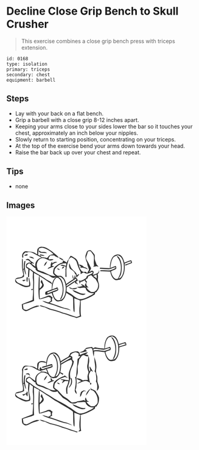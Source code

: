 # Decline Close Grip Bench to Skull Crusher
> This exercise combines a close grip bench press with triceps extension.

``` 
id: 0168 
type: isolation 
primary: triceps 
secondary: chest 
equipment: barbell 
``` 

## Steps

 - Lay with your back on a flat bench.
 - Grip a barbell with a close grip 8-12 inches apart.
 - Keeping your arms close to your sides lower the bar so it touches your chest, approximately an inch below your nipples.
 - Slowly return to starting position, concentrating on your triceps.
 - At the top of the exercise bend your arms down towards your head.
 - Raise the bar back up over your chest and repeat.

## Tips

 - none

## Images

<svg width="368" height="300" viewBox="0 0 276 225" xmlns="http://www.w3.org/2000/svg">
  <g fill="#FFF">
    <path d="M0 0h276v225H0V0m61.32 64.08c-.91 3.15-.36 6.51-.54 9.76-.5-.05-1.49-.14-1.98-.18-4.78-5.15-12.53-4.01-18.84-5.23-4.99-1.05-8.89 4.01-8.85 8.57.24 1.49-.57 4.12 1.65 4.22 1.49-1.7-.78-5.36 1.22-7.23 1.03-1.13 2.17-2.16 3.27-3.23 1.02.06 2.05.12 3.07.17 3.65-2.4 8.21-.88 11.79.86 5.64 3.08 11.31 6.13 17.1 8.91-4.17 1.54-8.28 3.94-10.49 7.95-1.96 2.89-1.76 6.51-1.86 9.85-2.54-1.8-4.96-3.75-7.44-5.63.56-.39 1.11-.76 1.67-1.14.85.35 2.54 1.04 3.38 1.38-1.12-3.06-4.65-3.71-6.74-5.88-1.77-1.42-3.05-4.08-5.69-3.69-1.66-.22-3.01.81-4.23 1.76 1.76.24 3.54.34 5.3.61 1.94 1.22 3.51 2.95 5.37 4.28-.5.35-1.01.69-1.52 1.03-1.84-1.93-3.99.35-5.85.92-3.17 1.27-2.7 5.32-2.4 8.06 1.42 1.23 3.1 2.1 4.7 3.08-.23 5.17-.89 10.32-.69 15.51.46.18 1.4.54 1.86.71.41-5.11.49-10.26 1.25-15.35 2.24 1.81 4.37 3.74 6.69 5.45-.16 4.75-1.03 9.56-.07 14.28 1.03 6.29.1 12.66.18 18.98.64 7.09-.87 14.13-.91 21.22-7.02 3.11-14.32 5.52-21.34 8.63.26 3.04.45 6.09.99 9.1 1.7 2.01 4.08 3.44 6.51 4.39 5.17-.4 9.24-4.02 14.01-5.66 4.46-1.9 9.38-2.46 13.73-4.67-1.9-.26-3.82-.53-5.75-.49-6.75 1.7-12.77 5.36-19.06 8.21-2.41 1-4.76-.76-7.01-1.44-.52-2.97-.9-5.96-1.24-8.94 7.16-2.96 15.04-3.88 22-7.35-.62-11.96-.27-23.95.13-35.92-.14-6.3-.58-12.61-.17-18.92 3.26 1.94 6.65 3.65 10.11 5.2-.46 2.25-.86 4.53-.87 6.85-.5 13.17-1.32 26.49.74 39.56 5.96-.28 11.49-2.51 17.13-4.21 1.98-.8 3.81.65 5.64 1.21.13 2.12.3 4.24.5 6.35-1.61 1.13-3.26 2.19-4.92 3.23-4.07-.95-7.9-3.07-12.15-3.08 9.27 5.63 20.29 6.8 30.16 11.03 8.58 3.49 17.87 4.49 26.5 7.78-4.99-4.75-12.28-4.38-18.32-6.84-7.92-2.96-16.02-5.39-23.93-8.37 1.74-.98 3.47-2 5.23-2.96-1.17-2.6-.52-5.22.74-7.62-1.59-1.09-3.15-2.21-4.59-3.49-1.76-.15-3.63-.62-5.25.36-5 2.25-10.14 4.18-15.46 5.52-.16-5.74-.64-11.55.01-17.27 3.27-2.63 8.23-5.27 7.94-10.12-2.04-3.04-2.26-6.83-4.29-9.82a147.8 147.8 0 0 0-1.97 4.47c1.14 1.68 2.41 3.31 3.19 5.2-.6 3.12-2.76 5.59-5.13 7.58-.34-8.15.7-16.33-.34-24.44 8.51 4.85 16.27 10.88 24.77 15.75-.36 3.52-.64 7.06-.53 10.61-3.81 1.64-7.73 3-11.68 4.26-1.6 1.84-1.68 4.79.08 6.57 3.95-.87 7.69-2.5 11.43-4.01 2.36 5.47 3.59 11.99 8.91 15.54 3.34 2.61 7.44.34 11.12.16 5.2-3.88 7.63-10.06 8.97-16.19 3.91 3.66 9.36 5.26 12.95 9.26 1.07 8.95.09 18.02 1.28 26.96.43.63 1.3 1.9 1.73 2.54.68-9.22-.37-18.48-.36-27.71 3.83 1.63 7.95 2.56 11.6 4.61-.85 9.86-2.49 19.82-.65 29.67-2.25.77-4.37 2.51-6.81 2.38-8.82-2.13-17-6.27-25.9-8.11-8.07-3.2-16.4-5.8-24.89-7.68-6.69-2.67-13.45-5.28-20.43-7.12-.12.36-.37 1.09-.49 1.45 3.19.95 6.34 2.13 9.65 2.55 3.39 1.75 6.84 3.42 10.43 4.7 8.15 1.87 16.27 4.04 23.99 7.29 4.03 1.21 8.24 1.91 12.05 3.76 5.09 2.43 10.96 2.67 15.93 5.37 2.96-1.24 6.1-1.96 9.11-3.06-2.24-10.29-.46-20.81-.95-31.23 9.94-2.57 19.57-6.63 28.04-12.47.17-1.22.34-2.43.53-3.64 1.28-.39 2.56-.77 3.85-1.14-.3-.08-.91-.25-1.22-.34 3.08-3.19 5.28-7.36 4.98-11.91.44-4.84-3.13-9.04-2.26-13.89.45-2.98.55-6.03-.68-8.86 2.9-1.56 3.4-4.58 3.14-7.61-.92 1.75-.74 4.42-2.82 5.32-3.06 1.69-6.28 3.23-9.75 3.88.58-2.29 3.18-5.77.46-7.58-2.58-2.24-5.26 1.33-7.62 2.3 1.58-2.45 2.74-5.13 3.92-7.79-2.43-4.8-4.67-9.7-7.49-14.29-1.13-2-2.8-3.99-2.47-6.45.39-2.74 1.74-5.23 2.42-7.9.62-1.67.59-3.93 2.4-4.85 1.81-.08 4.3-.71 5.29 1.33 1.44 2.24 3.21 4.25 4.61 6.5 2.38 6.5-.89 13.56 1.19 20.06-.61.81-1.23 1.61-1.79 2.46 2.33.29 4.63-.31 6.9-.81 1.11.43 2.23.84 3.36 1.24-.83-1.8-2.17-3.25-3.68-4.5-1.32-4.46-3.88-8.7-3.54-13.49-.13-2.36.49-5.11-1.18-7.09-2.04-2.59-4.16-5.16-6.55-7.44-3.1-.32-6.97.32-8.19 3.65-1.26 3.72-3.46 7.64-2.22 11.66.39 3.58 1.94 6.85 3.34 10.13-.32 4.72 3.04 8.54 3.48 13.15-1.47 2.54-2.99 5.04-4.49 7.55 3.88-.77 7.61-2.18 11-4.22.16.96.33 1.93.49 2.9-3.71 1.74-7.31 3.73-11.04 5.42-.89 1.73-1.06 4.17-3.03 5.07-4.32 2.24-8.75 6.31-13.92 3.81.7.95 1.41 1.89 2.13 2.84-.07.71-.2 2.13-.27 2.85 1.88.08 2.48-.9 1.79-2.93 3.23.22 5.99-1.47 8.57-3.19.74 1.73 1.89 3.21 3.28 4.47-1.06 1.7-2 3.47-2.89 5.26.55 1.16 1.09 2.33 1.63 3.5-2.87-1.98-5.25-5.96-9.29-4.58 1.21.93 2.46 1.82 3.73 2.69-3.57 1.18-7.22 2.1-11 2.11 4.59 4.54 11.09-.7 16.45 1.93 1.5 7.45 9.62 11.05 16.62 10.09-4.16 4.27-10.11 5.89-15.1 8.94-4.56 1.77-9.58 3.75-14.53 2.79-4.79-1.98-9.23-4.87-13.11-8.31-3.46-2.87-7.76-4.43-11.45-6.97.14-2.59.23-5.18.3-7.76 5.66-3.58 11.24-7.29 16.8-11.01-.11.62-.32 1.85-.43 2.46 2.46.45 4.47 1.91 6.48 3.29-1.53-1.94-3.11-3.82-4.63-5.75 1.23-.69 2.49-1.35 3.67-2.14-.52-2.53-1.57-5.03-4.15-6-.43-1.9-.89-3.79-1.4-5.66-.67 2.97-1.08 6.02-2.19 8.88-.83-2.85-1.54-5.75-2.25-8.63-1.12 2.95.04 5.87 1.28 8.57-4.85 2.87-9.43 6.17-14.03 9.42-1.18-6.23-3.98-12.72-9.83-15.85-2.37-.76-4.91.11-7.29-.45-1.13-.61-2.18-1.36-3.26-2.05-1.03-.96-2.14-1.85-3-2.97-.29-2.46.48-4.89.72-7.32 4.88-7.69 13.59-13.34 22.98-11.7-.26 1.49-.52 2.97-.76 4.46-3.46-.6-7.79-3.45-10.88-.78 3.36.97 6.82 1.58 10.25 2.24 0 1.8-.03 3.59-.04 5.39-.52.05-1.57.16-2.09.22l1.85.36c-.1 4.75 0 9.51-.17 14.26l1.99.48c.27-6-.84-12.03.25-17.98.52-5.61 2.68-10.78 4.09-16.17 1.62-1.61 2.85-4.27 5.26-4.63 4.87 1.72 9.62 5.44 10.87 10.67 1.83 5.94 3.89 11.87 6.96 17.31 1.16 1.51.33 3.45.41 5.16 1.54-1.08 3.04-2.24 4.74-3.07 2.79-.99 4.87 1.98 7.6 1.91.86-3.22-3.86-4.36-6.03-2.89-2.35-.81-4.8-1.84-5.85-4.29-4.42-5.92-3.54-14.04-7.92-19.97-1.68-2.71-4.89-3.68-7.3-5.56-1.39-1.16-3.06-1.85-4.77-2.35-2.43 2.6-3.22 6.18-5.42 8.94-1.02 1.4-1.79 2.97-2.56 4.52-2.06-2.02-4.71-3.18-7.29-4.38.17 1.92-.08 4.22-2.35 4.67-5.24 1.47-9.53 4.92-13.62 8.37-2.89 2.75-3.05 6.98-3.33 10.69-.58 3.27 2.72 4.89 4.7 6.79-9.09 1.28-16.47-4.77-24.36-8.09-3.68-.9-7.19-2.31-10.63-3.88-.72-3.3-2.31-6.48-2.11-9.92.56-6.58 5.91-14.37 13.3-12.98 4.79.32 8.34 4.21 13.08 4.68 2.5.03 4.8-1.07 7-2.12-3.01-1.45-6.29.17-9.45-.15l-.42-3.27c1.17-1.52 2.35-3.04 3.51-4.57 2.47-.04 4.93-.04 7.4.01 2.53 2.56 6.03 3.55 9.3 4.76-3.29-5.24-8.94-8.2-13.31-12.4-6.13-4.12-12.26-9.56-20.15-9.3-3.59-.57-6.76 1.71-8.72 4.5M34.75 76.04c2.24 1.42 4.79 1.1 7.11.03-.13-.58-.39-1.76-.51-2.35-2.16.89-4.39 1.57-6.6 2.32m173.69 5.42c-3.35 6.13-4.54 13.28-4.17 20.22-6.54-.08-13.06-.7-19.59-.92-.11.49-.33 1.47-.43 1.96 5.6.46 11.22.7 16.84.96 5.01.48 8.93-3.87 13.87-3.82l.54 1.29c-3.63 2.27-7.69 3.84-11.78 5.03-6.12-.08-12.24-1.07-18.38-.52l-.08 2.02c6.57-.45 13.1.63 19.67.67 1.02 6.12 3.33 12.69 8.85 16.15 3.32 1.75 6.99-.35 10.45-.45 8.74-7.9 9.99-20.52 8.8-31.57 3.93-1.53 7.69-3.66 11.88-4.41 1.22.15 1.28 2.68-.1 2.65-3.73 1.59-7.58 2.87-11.39 4.24.58.49 1.15.98 1.74 1.46 4.07-1.97 8.39-3.34 12.53-5.13-.24-1.85-.49-3.81-1.84-5.23-4.59.84-8.78 3.09-13.15 4.68-1.65-5.93-3.59-13.16-9.85-15.75-5.42-1.5-11.79 1.51-14.41 6.47M44.57 79.32c3.04 1.94 6.62 2.71 10 3.83-1.51-3.93-6.39-4.42-10-3.83m66 7.86c-.09-.42-.26-1.26-.34-1.68.66-.07 1.99-.23 2.65-.3-2.74-1.94-5.7-3.57-8.79-4.87 0 3.93 5.48 3.35 6.48 6.85m-79.71-4.23c-.12 3.73.02 7.46-.16 11.19-.37 6.77 1.39 13.4 2.69 19.99-.83 1.5-1.1 3.63-2.93 4.28-3.36 2.02-7.73.84-10.94 3.12-3.61 1.78-2.69 7.79.65 9.37 5.18 2.8 10.26 5.93 15.95 7.59 3.5.97 7.05-.18 10.39-1.18 1.86-5.73-1.23-11.32-1.56-17.02-.46.69-.91 1.39-1.35 2.09 1.35 4.24 1.41 8.68 1.23 13.08-6.8 2.99-13.2-1.91-19.43-4.08-3.63-1.29-6.37-4.12-7.43-7.85 5.59-1.54 11.68-1.75 16.67-5 .56-4.35-.68-8.65-.97-12.97.35-.86.75-1.7 1.2-2.52.46 4.25 1.65 8.41 3.84 12.11-.19-4.82-2.1-9.38-2.24-14.2-.6-4.52.5-8.98 1.05-13.44-.48 0-1.45-.01-1.93-.01-.82 4.67-1.91 9.4-1.06 14.16-.49.72-.99 1.43-1.49 2.14-1.78-6.78.35-13.86-1.18-20.59-.25-.07-.75-.19-1-.26M74.2 97.27c3.38-1.61 4.74-5.65 6.24-8.83-3.63 1.54-5.42 5.19-6.24 8.83m16.39-4.94c-.11-.81-.32-2.43-.42-3.23-2.36 1.62-2.46 4.7-3.13 7.21.19.23.59.7.78.94-.9 2.65-5.84 2.35-6.15 5.87 4.22-1.82 8.42-3.64 12.8-5.06-1.53-.51-3.09-.92-4.63-1.37 1.44-4.45 6.56-5.64 10.56-6.78-3.39-1.6-7.41-.33-9.81 2.42m33.23-.38c-.1 4.02-.89 9.54 3.27 11.91 3.73 2.3 7.85 5.1 8.49 9.83.49.12 1.47.37 1.95.49-.14 2.1-.17 4.26 1.05 6.07 1.07-2.12 2.75-3.78 4.61-5.22.05-.49.16-1.48.22-1.97-1.36.77-2.7 1.58-4.02 2.42-1.74-6.81-9.19-9.59-12.27-15.55-1.12-2.66-1.94-5.44-3.3-7.98m18.87 2.09c1.05 1.99 2.72 3.49 4.57 4.71-.79.81-1.58 1.63-2.36 2.45 5.48-1.91 10.71.86 15.7 2.8-1.53-3.01-4.74-3.99-7.8-4.64-2.01-3.62-6.49-4.3-10.11-5.32m-32.96 8.93c1.21-1.31 4.32-1.8 4.11-3.84-2.54-1.88-4.14 1.71-4.11 3.84m-9.23-1.2c-.15 3.02 2.83 2.91 4.97 3.22-.93-2.02-3.08-2.54-4.97-3.22m-60.67 18.07c.37 3.01-1.2 6.96 1.53 9.19.42-3.09.48-6.22.79-9.32-.77.04-1.54.08-2.32.13m-8.73 5.58c.98.72 1.95 1.44 2.93 2.16 1.46-1.02 2.9-2.07 4.31-3.16-2.45-.03-4.88.32-7.24 1m91.91 13.91c1.77 1.4 3.56 3.08 5.93 3.3 3.81.68 8.73 1.06 11.06-2.75-3.57.59-7.12 1.33-10.72 1.67-1.79-1.49-3.95-2.24-6.27-2.22m-73.82 4.47c0 1.76 2.74 1 2.85-.36.04-1.82-2.74-.98-2.85.36m81.04.76c3.32 4.7 9.22 6.02 14.2 8.22 3.72 1.55 8.81 2.62 11.78-.92-3.56-.03-7.24.22-10.61-1.15-5.17-1.93-9.9-5.01-15.37-6.15z"/>
    <path d="M64.14 63.27c2.7-1.69 6-2.47 9.08-1.39 7.39 2.31 14.21 6.53 19.6 12.09-3.33.98-7.49 1.1-9.71 4.15-1.01 1.18-1.96 2.4-2.9 3.62-3.4-1.17-6.98-1.49-10.56-1.44-.96-1.36-1.95-2.7-2.95-4.02 2.92.63 5.89 1.3 8.91.97-2.96-1.42-6.13-2.34-9.36-2.91.15.76.44 2.28.59 3.04-1.48-.76-2.97-1.5-4.47-2.23 1.02-3.91.41-8.06 1.77-11.88m.03 3.86c-1.07 1.56.95 2.82 1.98 3.75 4.5 1.2 9.29.41 13.87 1.28-2.84-3.58-7.51-1.93-11.42-2.67-1.71-.31-2.68-2.29-4.43-2.36zM210.74 80.82c1.98-2.92 5.79-3.15 8.69-4.71 7.38 1.6 10.5 9.22 11.66 15.9 1.05 7.1.9 14.57-1.63 21.36-1.51 3.71-3.78 7.79-8.13 8.54.34-.58 1.01-1.75 1.35-2.34 3.56-3.88 4.1-9.51 4.64-14.53.58-8.51-.36-17.65-5.46-24.77-.98-1.55-2.75-2.19-4.37-2.82 1.59 3.57 4.73 6.22 5.95 9.99 4.03 10.98 2.98 23.81-3.07 33.86-1.19 2.22-4.4 1.67-6.27.69-4.85-3.04-6.57-8.86-7.99-14.05 3.01-1.89 6.45-2.85 9.6-4.44 1.76-1.81.79-4.25.03-6.27-3.61 1.13-7.13 2.54-10.63 3.97.78-6.98 1.21-14.56 5.63-20.38zM40.28 98.92c-.97-3.63 2.04-5.56 4.83-7.01 4.66 2.59 7.31 7.98 12.53 9.93-.02.54-.08 1.61-.1 2.15 2.53 4.13 7.5 4.94 11.58 6.78 4.97 1.69 9.88 3.55 14.9 5.03 3.14 2.54 6.46 5.55 10.87 4.73 1.31-1.03 2.65-2.03 4.05-2.95-4.28 4.09-7.91 9.07-8.58 15.14-1.79-5.42-8.27-6.44-12.44-9.52-8.82-6.42-18.84-10.96-27.5-17.59-3.14-2.58-6.65-4.64-10.14-6.69zM160.74 118.3c2.12-1 4.18-2.11 6.38-2.93 2.4 2.13 4.26 4.87 7.03 6.58.94.64 2.01 1.23 2.47 2.34 1.75 3.8 5.23 7.17 4.26 11.72.06 5.3-3.12 10.08-7.85 12.34-1.98.23-3.97.09-5.95.06-3.86-2.14-6.91-5.25-9.38-8.87 1.47.05 2.95.08 4.43.1-2.76-1.68-4.61-4.26-4.82-7.55.57-1.25 1.13-2.49 1.67-3.75-1.01-1.23-2.02-2.47-3.02-3.7 1.37-1.18 2.72-2.38 4.09-3.55.04.46.13 1.38.17 1.83.15-1.54.32-3.08.52-4.62zM171.43 116.84c2.11-.92 4.19-1.91 6.27-2.92.47 2.62.53 5.28.28 7.92-2.12-1.75-4.35-3.37-6.55-5zM102.21 118.94c4.17-1.98 8.3 2.05 10.65 5.17 4.45 7.71 4.98 17.2 3.47 25.82-1.06 5.83-3.61 12.46-9.81 14.44 6.1-8.02 6.89-18.74 5.6-28.39-1.13-6.54-3.22-14.17-9.91-17.04z"/>
    <path d="M98.45 120.56c3.82-1.13 7.18 3.02 8.89 6.05 5.15 10.82 5.13 24.48-.93 34.94.03.61.09 1.81.11 2.42-2.4.41-5.18 1.65-7.36-.11-4.75-3.24-6.74-9.2-7.67-14.63 3.57-1.16 7.51-2 10.49-4.37 1.12-3.13-1.62-5.47-3.73-7.26l1.68 2.04c-3.24 1.17-6.44 2.48-9.67 3.69 1.02-7.97 1.47-17.25 8.19-22.77zM122.82 131.77c4.84-3.23 9.57-6.61 14.48-9.73l.45 2.88c-6.64 3.93-13.04 8.26-19.49 12.5-.48-3.08 2.55-4.16 4.56-5.65z"/>
    <path d="M80.89 148.68c6.96-1.89 13.34-5.85 20.57-6.62-.8 1.25-1.87 2.31-3.33 2.72-5.68 2.12-11.43 4.1-16.89 6.79-.08-.73-.26-2.17-.35-2.89z"/>
  </g>
  <g fill="#333">
    <path d="M61.32 64.08c1.96-2.79 5.13-5.07 8.72-4.5 7.89-.26 14.02 5.18 20.15 9.3 4.37 4.2 10.02 7.16 13.31 12.4-3.27-1.21-6.77-2.2-9.3-4.76-2.47-.05-4.93-.05-7.4-.01-1.16 1.53-2.34 3.05-3.51 4.57l.42 3.27c3.16.32 6.44-1.3 9.45.15-2.2 1.05-4.5 2.15-7 2.12-4.74-.47-8.29-4.36-13.08-4.68-7.39-1.39-12.74 6.4-13.3 12.98-.2 3.44 1.39 6.62 2.11 9.92 3.44 1.57 6.95 2.98 10.63 3.88 7.89 3.32 15.27 9.37 24.36 8.09-1.98-1.9-5.28-3.52-4.7-6.79.28-3.71.44-7.94 3.33-10.69 4.09-3.45 8.38-6.9 13.62-8.37 2.27-.45 2.52-2.75 2.35-4.67 2.58 1.2 5.23 2.36 7.29 4.38.77-1.55 1.54-3.12 2.56-4.52 2.2-2.76 2.99-6.34 5.42-8.94 1.71.5 3.38 1.19 4.77 2.35 2.41 1.88 5.62 2.85 7.3 5.56 4.38 5.93 3.5 14.05 7.92 19.97 1.05 2.45 3.5 3.48 5.85 4.29 2.17-1.47 6.89-.33 6.03 2.89-2.73.07-4.81-2.9-7.6-1.91-1.7.83-3.2 1.99-4.74 3.07-.08-1.71.75-3.65-.41-5.16-3.07-5.44-5.13-11.37-6.96-17.31-1.25-5.23-6-8.95-10.87-10.67-2.41.36-3.64 3.02-5.26 4.63-1.41 5.39-3.57 10.56-4.09 16.17-1.09 5.95.02 11.98-.25 17.98l-1.99-.48c.17-4.75.07-9.51.17-14.26l-1.85-.36c.52-.06 1.57-.17 2.09-.22.01-1.8.04-3.59.04-5.39-3.43-.66-6.89-1.27-10.25-2.24 3.09-2.67 7.42.18 10.88.78.24-1.49.5-2.97.76-4.46-9.39-1.64-18.1 4.01-22.98 11.7-.24 2.43-1.01 4.86-.72 7.32.86 1.12 1.97 2.01 3 2.97 1.08.69 2.13 1.44 3.26 2.05 2.38.56 4.92-.31 7.29.45 5.85 3.13 8.65 9.62 9.83 15.85 4.6-3.25 9.18-6.55 14.03-9.42-1.24-2.7-2.4-5.62-1.28-8.57.71 2.88 1.42 5.78 2.25 8.63 1.11-2.86 1.52-5.91 2.19-8.88.51 1.87.97 3.76 1.4 5.66 2.58.97 3.63 3.47 4.15 6-1.18.79-2.44 1.45-3.67 2.14 1.52 1.93 3.1 3.81 4.63 5.75-2.01-1.38-4.02-2.84-6.48-3.29.11-.61.32-1.84.43-2.46-5.56 3.72-11.14 7.43-16.8 11.01-.07 2.58-.16 5.17-.3 7.76 3.69 2.54 7.99 4.1 11.45 6.97 3.88 3.44 8.32 6.33 13.11 8.31 4.95.96 9.97-1.02 14.53-2.79 4.99-3.05 10.94-4.67 15.1-8.94-7 .96-15.12-2.64-16.62-10.09-5.36-2.63-11.86 2.61-16.45-1.93 3.78-.01 7.43-.93 11-2.11a84.18 84.18 0 0 1-3.73-2.69c4.04-1.38 6.42 2.6 9.29 4.58-.54-1.17-1.08-2.34-1.63-3.5.89-1.79 1.83-3.56 2.89-5.26-1.39-1.26-2.54-2.74-3.28-4.47-2.58 1.72-5.34 3.41-8.57 3.19.69 2.03.09 3.01-1.79 2.93.07-.72.2-2.14.27-2.85-.72-.95-1.43-1.89-2.13-2.84 5.17 2.5 9.6-1.57 13.92-3.81 1.97-.9 2.14-3.34 3.03-5.07 3.73-1.69 7.33-3.68 11.04-5.42-.16-.97-.33-1.94-.49-2.9-3.39 2.04-7.12 3.45-11 4.22 1.5-2.51 3.02-5.01 4.49-7.55-.44-4.61-3.8-8.43-3.48-13.15-1.4-3.28-2.95-6.55-3.34-10.13-1.24-4.02.96-7.94 2.22-11.66 1.22-3.33 5.09-3.97 8.19-3.65 2.39 2.28 4.51 4.85 6.55 7.44 1.67 1.98 1.05 4.73 1.18 7.09-.34 4.79 2.22 9.03 3.54 13.49 1.51 1.25 2.85 2.7 3.68 4.5-1.13-.4-2.25-.81-3.36-1.24-2.27.5-4.57 1.1-6.9.81.56-.85 1.18-1.65 1.79-2.46-2.08-6.5 1.19-13.56-1.19-20.06-1.4-2.25-3.17-4.26-4.61-6.5-.99-2.04-3.48-1.41-5.29-1.33-1.81.92-1.78 3.18-2.4 4.85-.68 2.67-2.03 5.16-2.42 7.9-.33 2.46 1.34 4.45 2.47 6.45 2.82 4.59 5.06 9.49 7.49 14.29-1.18 2.66-2.34 5.34-3.92 7.79 2.36-.97 5.04-4.54 7.62-2.3 2.72 1.81.12 5.29-.46 7.58 3.47-.65 6.69-2.19 9.75-3.88 2.08-.9 1.9-3.57 2.82-5.32.26 3.03-.24 6.05-3.14 7.61 1.23 2.83 1.13 5.88.68 8.86-.87 4.85 2.7 9.05 2.26 13.89.3 4.55-1.9 8.72-4.98 11.91.31.09.92.26 1.22.34-1.29.37-2.57.75-3.85 1.14-.19 1.21-.36 2.42-.53 3.64-8.47 5.84-18.1 9.9-28.04 12.47.49 10.42-1.29 20.94.95 31.23-3.01 1.1-6.15 1.82-9.11 3.06-4.97-2.7-10.84-2.94-15.93-5.37-3.81-1.85-8.02-2.55-12.05-3.76-7.72-3.25-15.84-5.42-23.99-7.29-3.59-1.28-7.04-2.95-10.43-4.7-3.31-.42-6.46-1.6-9.65-2.55.12-.36.37-1.09.49-1.45 6.98 1.84 13.74 4.45 20.43 7.12 8.49 1.88 16.82 4.48 24.89 7.68 8.9 1.84 17.08 5.98 25.9 8.11 2.44.13 4.56-1.61 6.81-2.38-1.84-9.85-.2-19.81.65-29.67-3.65-2.05-7.77-2.98-11.6-4.61-.01 9.23 1.04 18.49.36 27.71-.43-.64-1.3-1.91-1.73-2.54-1.19-8.94-.21-18.01-1.28-26.96-3.59-4-9.04-5.6-12.95-9.26-1.34 6.13-3.77 12.31-8.97 16.19-3.68.18-7.78 2.45-11.12-.16-5.32-3.55-6.55-10.07-8.91-15.54-3.74 1.51-7.48 3.14-11.43 4.01-1.76-1.78-1.68-4.73-.08-6.57 3.95-1.26 7.87-2.62 11.68-4.26-.11-3.55.17-7.09.53-10.61-8.5-4.87-16.26-10.9-24.77-15.75 1.04 8.11 0 16.29.34 24.44 2.37-1.99 4.53-4.46 5.13-7.58-.78-1.89-2.05-3.52-3.19-5.2.63-1.5 1.29-2.99 1.97-4.47 2.03 2.99 2.25 6.78 4.29 9.82.29 4.85-4.67 7.49-7.94 10.12-.65 5.72-.17 11.53-.01 17.27 5.32-1.34 10.46-3.27 15.46-5.52 1.62-.98 3.49-.51 5.25-.36 1.44 1.28 3 2.4 4.59 3.49-1.26 2.4-1.91 5.02-.74 7.62-1.76.96-3.49 1.98-5.23 2.96 7.91 2.98 16.01 5.41 23.93 8.37 6.04 2.46 13.33 2.09 18.32 6.84-8.63-3.29-17.92-4.29-26.5-7.78-9.87-4.23-20.89-5.4-30.16-11.03 4.25.01 8.08 2.13 12.15 3.08 1.66-1.04 3.31-2.1 4.92-3.23-.2-2.11-.37-4.23-.5-6.35-1.83-.56-3.66-2.01-5.64-1.21-5.64 1.7-11.17 3.93-17.13 4.21-2.06-13.07-1.24-26.39-.74-39.56.01-2.32.41-4.6.87-6.85-3.46-1.55-6.85-3.26-10.11-5.2-.41 6.31.03 12.62.17 18.92-.4 11.97-.75 23.96-.13 35.92-6.96 3.47-14.84 4.39-22 7.35.34 2.98.72 5.97 1.24 8.94 2.25.68 4.6 2.44 7.01 1.44 6.29-2.85 12.31-6.51 19.06-8.21 1.93-.04 3.85.23 5.75.49-4.35 2.21-9.27 2.77-13.73 4.67-4.77 1.64-8.84 5.26-14.01 5.66-2.43-.95-4.81-2.38-6.51-4.39-.54-3.01-.73-6.06-.99-9.1 7.02-3.11 14.32-5.52 21.34-8.63.04-7.09 1.55-14.13.91-21.22-.08-6.32.85-12.69-.18-18.98-.96-4.72-.09-9.53.07-14.28-2.32-1.71-4.45-3.64-6.69-5.45-.76 5.09-.84 10.24-1.25 15.35-.46-.17-1.4-.53-1.86-.71-.2-5.19.46-10.34.69-15.51-1.6-.98-3.28-1.85-4.7-3.08-.3-2.74-.77-6.79 2.4-8.06 1.86-.57 4.01-2.85 5.85-.92.51-.34 1.02-.68 1.52-1.03-1.86-1.33-3.43-3.06-5.37-4.28-1.76-.27-3.54-.37-5.3-.61 1.22-.95 2.57-1.98 4.23-1.76 2.64-.39 3.92 2.27 5.69 3.69 2.09 2.17 5.62 2.82 6.74 5.88-.84-.34-2.53-1.03-3.38-1.38-.56.38-1.11.75-1.67 1.14 2.48 1.88 4.9 3.83 7.44 5.63.1-3.34-.1-6.96 1.86-9.85 2.21-4.01 6.32-6.41 10.49-7.95-5.79-2.78-11.46-5.83-17.1-8.91-3.58-1.74-8.14-3.26-11.79-.86-1.02-.05-2.05-.11-3.07-.17-1.1 1.07-2.24 2.1-3.27 3.23-2 1.87.27 5.53-1.22 7.23-2.22-.1-1.41-2.73-1.65-4.22-.04-4.56 3.86-9.62 8.85-8.57 6.31 1.22 14.06.08 18.84 5.23.49.04 1.48.13 1.98.18.18-3.25-.37-6.61.54-9.76m2.82-.81c-1.36 3.82-.75 7.97-1.77 11.88 1.5.73 2.99 1.47 4.47 2.23-.15-.76-.44-2.28-.59-3.04 3.23.57 6.4 1.49 9.36 2.91-3.02.33-5.99-.34-8.91-.97 1 1.32 1.99 2.66 2.95 4.02 3.58-.05 7.16.27 10.56 1.44.94-1.22 1.89-2.44 2.9-3.62 2.22-3.05 6.38-3.17 9.71-4.15-5.39-5.56-12.21-9.78-19.6-12.09-3.08-1.08-6.38-.3-9.08 1.39M40.28 98.92c3.49 2.05 7 4.11 10.14 6.69 8.66 6.63 18.68 11.17 27.5 17.59 4.17 3.08 10.65 4.1 12.44 9.52.67-6.07 4.3-11.05 8.58-15.14-1.4.92-2.74 1.92-4.05 2.95-4.41.82-7.73-2.19-10.87-4.73-5.02-1.48-9.93-3.34-14.9-5.03-4.08-1.84-9.05-2.65-11.58-6.78.02-.54.08-1.61.1-2.15-5.22-1.95-7.87-7.34-12.53-9.93-2.79 1.45-5.8 3.38-4.83 7.01m120.46 19.38c-.2 1.54-.37 3.08-.52 4.62-.04-.45-.13-1.37-.17-1.83-1.37 1.17-2.72 2.37-4.09 3.55 1 1.23 2.01 2.47 3.02 3.7-.54 1.26-1.1 2.5-1.67 3.75.21 3.29 2.06 5.87 4.82 7.55-1.48-.02-2.96-.05-4.43-.1 2.47 3.62 5.52 6.73 9.38 8.87 1.98.03 3.97.17 5.95-.06 4.73-2.26 7.91-7.04 7.85-12.34.97-4.55-2.51-7.92-4.26-11.72-.46-1.11-1.53-1.7-2.47-2.34-2.77-1.71-4.63-4.45-7.03-6.58-2.2.82-4.26 1.93-6.38 2.93m10.69-1.46c2.2 1.63 4.43 3.25 6.55 5 .25-2.64.19-5.3-.28-7.92-2.08 1.01-4.16 2-6.27 2.92m-69.22 2.1c6.69 2.87 8.78 10.5 9.91 17.04 1.29 9.65.5 20.37-5.6 28.39 6.2-1.98 8.75-8.61 9.81-14.44 1.51-8.62.98-18.11-3.47-25.82-2.35-3.12-6.48-7.15-10.65-5.17m-3.76 1.62c-6.72 5.52-7.17 14.8-8.19 22.77 3.23-1.21 6.43-2.52 9.67-3.69l-1.68-2.04c2.11 1.79 4.85 4.13 3.73 7.26-2.98 2.37-6.92 3.21-10.49 4.37.93 5.43 2.92 11.39 7.67 14.63 2.18 1.76 4.96.52 7.36.11-.02-.61-.08-1.81-.11-2.42 6.06-10.46 6.08-24.12.93-34.94-1.71-3.03-5.07-7.18-8.89-6.05m24.37 11.21c-2.01 1.49-5.04 2.57-4.56 5.65 6.45-4.24 12.85-8.57 19.49-12.5l-.45-2.88c-4.91 3.12-9.64 6.5-14.48 9.73m-41.93 16.91c.09.72.27 2.16.35 2.89 5.46-2.69 11.21-4.67 16.89-6.79 1.46-.41 2.53-1.47 3.33-2.72-7.23.77-13.61 4.73-20.57 6.62z"/>
    <path d="M64.17 67.13c1.75.07 2.72 2.05 4.43 2.36 3.91.74 8.58-.91 11.42 2.67-4.58-.87-9.37-.08-13.87-1.28-1.03-.93-3.05-2.19-1.98-3.75zM34.75 76.04c2.21-.75 4.44-1.43 6.6-2.32.12.59.38 1.77.51 2.35-2.32 1.07-4.87 1.39-7.11-.03zM208.44 81.46c2.62-4.96 8.99-7.97 14.41-6.47 6.26 2.59 8.2 9.82 9.85 15.75 4.37-1.59 8.56-3.84 13.15-4.68 1.35 1.42 1.6 3.38 1.84 5.23-4.14 1.79-8.46 3.16-12.53 5.13-.59-.48-1.16-.97-1.74-1.46 3.81-1.37 7.66-2.65 11.39-4.24 1.38.03 1.32-2.5.1-2.65-4.19.75-7.95 2.88-11.88 4.41 1.19 11.05-.06 23.67-8.8 31.57-3.46.1-7.13 2.2-10.45.45-5.52-3.46-7.83-10.03-8.85-16.15-6.57-.04-13.1-1.12-19.67-.67l.08-2.02c6.14-.55 12.26.44 18.38.52 4.09-1.19 8.15-2.76 11.78-5.03l-.54-1.29c-4.94-.05-8.86 4.3-13.87 3.82-5.62-.26-11.24-.5-16.84-.96.1-.49.32-1.47.43-1.96 6.53.22 13.05.84 19.59.92-.37-6.94.82-14.09 4.17-20.22m2.3-.64c-4.42 5.82-4.85 13.4-5.63 20.38 3.5-1.43 7.02-2.84 10.63-3.97.76 2.02 1.73 4.46-.03 6.27-3.15 1.59-6.59 2.55-9.6 4.44 1.42 5.19 3.14 11.01 7.99 14.05 1.87.98 5.08 1.53 6.27-.69 6.05-10.05 7.1-22.88 3.07-33.86-1.22-3.77-4.36-6.42-5.95-9.99 1.62.63 3.39 1.27 4.37 2.82 5.1 7.12 6.04 16.26 5.46 24.77-.54 5.02-1.08 10.65-4.64 14.53-.34.59-1.01 1.76-1.35 2.34 4.35-.75 6.62-4.83 8.13-8.54 2.53-6.79 2.68-14.26 1.63-21.36-1.16-6.68-4.28-14.3-11.66-15.9-2.9 1.56-6.71 1.79-8.69 4.71zM44.57 79.32c3.61-.59 8.49-.1 10 3.83-3.38-1.12-6.96-1.89-10-3.83zM110.57 87.18c-1-3.5-6.48-2.92-6.48-6.85 3.09 1.3 6.05 2.93 8.79 4.87-.66.07-1.99.23-2.65.3.08.42.25 1.26.34 1.68zM30.86 82.95c.25.07.75.19 1 .26 1.53 6.73-.6 13.81 1.18 20.59.5-.71 1-1.42 1.49-2.14-.85-4.76.24-9.49 1.06-14.16.48 0 1.45.01 1.93.01-.55 4.46-1.65 8.92-1.05 13.44.14 4.82 2.05 9.38 2.24 14.2-2.19-3.7-3.38-7.86-3.84-12.11-.45.82-.85 1.66-1.2 2.52.29 4.32 1.53 8.62.97 12.97-4.99 3.25-11.08 3.46-16.67 5 1.06 3.73 3.8 6.56 7.43 7.85 6.23 2.17 12.63 7.07 19.43 4.08.18-4.4.12-8.84-1.23-13.08.44-.7.89-1.4 1.35-2.09.33 5.7 3.42 11.29 1.56 17.02-3.34 1-6.89 2.15-10.39 1.18-5.69-1.66-10.77-4.79-15.95-7.59-3.34-1.58-4.26-7.59-.65-9.37 3.21-2.28 7.58-1.1 10.94-3.12 1.83-.65 2.1-2.78 2.93-4.28-1.3-6.59-3.06-13.22-2.69-19.99.18-3.73.04-7.46.16-11.19zM74.2 97.27c.82-3.64 2.61-7.29 6.24-8.83-1.5 3.18-2.86 7.22-6.24 8.83zM90.59 92.33c2.4-2.75 6.42-4.02 9.81-2.42-4 1.14-9.12 2.33-10.56 6.78 1.54.45 3.1.86 4.63 1.37-4.38 1.42-8.58 3.24-12.8 5.06.31-3.52 5.25-3.22 6.15-5.87-.19-.24-.59-.71-.78-.94.67-2.51.77-5.59 3.13-7.21.1.8.31 2.42.42 3.23zM123.82 91.95c1.36 2.54 2.18 5.32 3.3 7.98 3.08 5.96 10.53 8.74 12.27 15.55 1.32-.84 2.66-1.65 4.02-2.42-.06.49-.17 1.48-.22 1.97-1.86 1.44-3.54 3.1-4.61 5.22-1.22-1.81-1.19-3.97-1.05-6.07-.48-.12-1.46-.37-1.95-.49-.64-4.73-4.76-7.53-8.49-9.83-4.16-2.37-3.37-7.89-3.27-11.91zM142.69 94.04c3.62 1.02 8.1 1.7 10.11 5.32 3.06.65 6.27 1.63 7.8 4.64-4.99-1.94-10.22-4.71-15.7-2.8.78-.82 1.57-1.64 2.36-2.45-1.85-1.22-3.52-2.72-4.57-4.71zM109.73 102.97c-.03-2.13 1.57-5.72 4.11-3.84.21 2.04-2.9 2.53-4.11 3.84zM100.5 101.77c1.89.68 4.04 1.2 4.97 3.22-2.14-.31-5.12-.2-4.97-3.22z"/>
    <path d="M39.83 119.84c.78-.05 1.55-.09 2.32-.13-.31 3.1-.37 6.23-.79 9.32-2.73-2.23-1.16-6.18-1.53-9.19zM31.1 125.42c2.36-.68 4.79-1.03 7.24-1-1.41 1.09-2.85 2.14-4.31 3.16-.98-.72-1.95-1.44-2.93-2.16zM123.01 139.33c2.32-.02 4.48.73 6.27 2.22 3.6-.34 7.15-1.08 10.72-1.67-2.33 3.81-7.25 3.43-11.06 2.75-2.37-.22-4.16-1.9-5.93-3.3zM49.19 143.8c.11-1.34 2.89-2.18 2.85-.36-.11 1.36-2.85 2.12-2.85.36zM130.23 144.56c5.47 1.14 10.2 4.22 15.37 6.15 3.37 1.37 7.05 1.12 10.61 1.15-2.97 3.54-8.06 2.47-11.78.92-4.98-2.2-10.88-3.52-14.2-8.22z"/>
  </g>
</svg>

<svg width="368" height="300" viewBox="0 0 276 225" xmlns="http://www.w3.org/2000/svg">
  <g fill="#FFF">
    <path d="M0 0h276v225H0V0m197.32 15.37c-3.29 5.93-4.4 12.88-4.08 19.59-5.62-.45-11.27-.86-16.75-2.3-2.06-.65-3.85.91-5.64 1.65-.59-.85-1.19-1.7-1.78-2.55-3.65.61-7.37.85-10.99 1.6-3.28 1.51-4.36 5.79-7.96 6.75-1.94.77-3.92 1.46-5.78 2.42 5.07.68 9.83-1.26 14.61-2.56-1.15-1.09-2.34-2.14-3.52-3.19 3.22-2.01 7.05-2.42 10.71-3.08.63.17 1.9.53 2.54.7 2.68 5.28 1.11 11.44 4.06 16.67-.1-.71-.29-2.13-.39-2.85.59-2.51.6-5.11.63-7.68 6.98-1.25 13.93.74 20.88 1.27 1.14 6.46 3.57 13.33 9.29 17.11 3.32 1.29 7.14.44 10.46-.43 7.72-6.19 8.83-16.78 9-25.99 4.59-1.7 9.33-2.95 13.99-4.43-.17-2.06-.22-4.71-2.43-5.67-4.22 1.03-8.28 2.63-12.51 3.63-1.71-6.15-3.77-13.53-10.11-16.39-5.22-1.48-11.67.74-14.23 5.73M126 43.92c-1.46 2.8-2.37 6.3-5.46 7.78-4.64 2.52-9.13 5.28-13.56 8.14-1.26-6.2-3.75-12.78-9.39-16.25-3.24-1.87-7.09-.82-10.26.62-5.89 3.78-7.88 11.04-8.72 17.58-5.26-2.9-13.13-3.79-16.98 1.79-1.51 3.14-.55 6.86-.84 10.24-.49-.05-1.47-.14-1.96-.19-3.2-3.63-8.32-4-12.81-4.49-2.89-.19-5.76-1.04-8.65-.66-4.04.44-5.57 4.92-6.65 8.24 1.23 3.7.05 7.48.09 11.25.04 4.69-.53 9.43.28 14.09.67 5.21 2.76 10.48 1.07 15.72-3.77 2.07-8.25 1.68-12.09 3.36-4.08 1.57-3.57 7.93.01 9.72 5.2 2.83 10.31 5.97 16.03 7.64 3.52 1 7.09-.19 10.45-1.19 2.17-6.88-2.56-13.41-1.83-20.28.31-4.3.46-8.61 1.14-12.87 2.19 1.81 4.3 3.73 6.61 5.39-.15 4.77-.97 9.58-.04 14.32 1.03 6.28.11 12.65.18 18.97.61 7.09-.86 14.13-.92 21.22-7 3.14-14.32 5.51-21.32 8.65.71 4.07-.67 9.75 4.05 11.74 4.1 3.69 9.17.03 13.15-1.93 5.55-3.29 12.2-3.75 17.87-6.7-1.85-.22-3.71-.5-5.57-.44-6.76 1.68-12.77 5.33-19.05 8.2-2.41 1.01-4.76-.76-7.02-1.43-.53-2.96-.89-5.95-1.23-8.94 7.16-2.92 15-3.92 21.98-7.32-.59-11.96-.28-23.94.15-35.9-.14-6.32-.59-12.63-.2-18.95 3.29 1.92 6.69 3.62 10.13 5.26-.44 2.2-.84 4.42-.88 6.68-.55 13.2-1.3 26.56.71 39.68 6.51-.35 12.54-2.9 18.72-4.7 1.35.59 2.69 1.17 4.04 1.75.16 2.09.33 4.19.54 6.28-1.62 1.11-3.28 2.17-4.95 3.21-4.08-1.02-7.94-3.02-12.21-3.17 4.94 3.08 10.49 5.01 16.11 6.42 10.53 2.91 20.5 7.73 31.33 9.61 4.17.84 8.01 2.76 12.1 3.88-5.04-3.23-10.62-5.49-16.54-6.48-9.56-2.97-18.97-6.43-28.45-9.69 1.74-1.02 3.46-2.07 5.21-3.08-1.32-2.57-.4-5.18.73-7.57-1.58-1.09-3.16-2.18-4.59-3.46-1.81-.18-3.71-.61-5.37.39-4.97 2.21-10.06 4.15-15.35 5.48-.17-5.72-.62-11.5 0-17.2 3.22-2.68 8.35-5.35 7.89-10.19-1.68-3.19-2.63-6.66-4.06-9.95-.78 1.51-1.5 3.04-2.21 4.59 1.21 1.74 2.37 3.52 3.5 5.31-1.25 2.85-2.89 5.53-5.32 7.53-.46-8.15.72-16.34-.4-24.45 6.54 3.49 12.3 8.21 18.71 11.92 5.42 3.69 10.5 7.9 16.5 10.67 9.45 6.36 19.89 11.08 29.16 17.7.86.68 1.85 1.45 1.79 2.68.8 8.63.02 17.35 1.13 25.95.43.65 1.28 1.93 1.71 2.57.77-9.19-.37-18.42-.31-27.64 4.11 1.44 8.27 2.76 12.16 4.74 5.08-1.88 10.49-2.9 15.32-5.42 4.44-2.32 9.15-4.24 13.16-7.3.2-1.24.41-2.48.63-3.72 1.23-.37 2.47-.73 3.71-1.09-.27-.08-.82-.24-1.09-.33 4.24-4.14 4.9-10.35 4.9-15.97-.84-5.26-4.62-9.27-7-13.85-2.48-1.51-5.1-2.83-7.93-3.54-.54-.97-1.08-1.94-1.64-2.9.07 1.52.15 3.04.25 4.56l-1.92-.24c.11-.46.33-1.37.44-1.82-3.87 3.52-7.41 7.74-8.09 13.13 3.02-3.22 4.85-7.27 7.3-10.89 4.53-.81 8.81 1.7 10.98 5.61 4.41 5.66 5.7 13.03 4.65 20.01-1.42 2.43-3.55 4.43-5.88 5.99-2.1.91-4.5.31-6.73.42-3.77-2.12-6.78-5.17-9.28-8.68 1.79-.09 3.58-.23 5.36-.43-1.37-.8-3.04-1.18-4.19-2.31-1.06-1.91-1.68-4.02-2.62-5.98-1.4 2.35-1.77 4.92-.44 7.38-.95-.74-1.9-1.47-2.84-2.2-4.26.87-8.45 2.15-12.81 2.41-3.48 2.06-7.49 2.24-11.42 2.16-4.19-3.01-7.54-7.11-12.13-9.56-6.23-3.05-10.17-9.02-14.9-13.85-2.29-2.07-5.21-3.46-7.2-5.83-.32-2.5.45-4.97.69-7.44 3.12-4.09 6.63-8.28 11.58-10.15 2.72-1.04 5.35-2.34 8.13-3.23 2.24.11 4.19 1.52 6.32 2.09-2.1-1.81-4.23-3.57-6.41-5.26-.41.44-1.23 1.33-1.64 1.77-.55.13-1.66.38-2.21.5-5.86 2.49-11.59 5.48-16.1 10.09-2.47 2.76-2.53 6.7-2.84 10.19-.49 3.2 2.76 4.83 4.64 6.79-9.28 1.16-16.7-5.17-24.83-8.34-3.61-.82-6.92-2.5-10.46-3.54-2.6-3.04-2.37-7.27-2.16-11.01-.15-5.72 4.93-9.78 9.65-11.95 4.2-.75 8.6.74 12.27 2.77 2.1 2.16 3.71 4.76 5.82 6.93 1.62.37 3.35.53 4.76 1.52 2.18-.44 4.39-.72 6.62-.84 3.12-2.52 5.63-5.7 7.16-9.42 1.98 1.15 3.96 2.31 5.83 3.62.14-.85.27-1.7.41-2.55-1.92-.89-3.84-1.79-5.77-2.64 1.37-4.8 1.79-9.79 1.71-14.77 6.44-3.8 12.71-8.09 20.14-9.75.67 1.47 1.37 2.92 2.11 4.36-1.03 7.95-5.74 14.83-7.15 22.68-.43 4.42-.07 8.89.44 13.3-4.89-.02-9.54-1.68-14.35-2.22-.63.26-1.88.78-2.5 1.04 1.99.62 4.03 1.06 6.09 1.4-1.4 1.63-2.65 3.4-2.94 5.58 2.04-1.4 4.03-2.88 5.93-4.46 2.24.16 4.49.24 6.74.27-.57 3.31-1.22 6.65-2.92 9.59-2.53 4.74-1.67 10.25-.88 15.31.51-.02 1.54-.05 2.05-.07-.71-5.51-.8-11.36 1.46-16.55 2.23-4.39 2.5-9.4 4.15-14 2.2 3.56 1.54 8.01.59 11.86-1.33 2.49-3.05 4.8-3.87 7.54 2.55-2.02 4.4-4.8 5.9-7.66 1.02-3.8.99-7.91-.27-11.66-.56.01-1.69.03-2.25.05-1.37-5.97-1.07-12.5 1.41-18.15 2.03-5.19 5.44-10.11 5.17-15.91-3.68-1.15-2.51-5.02-2.92-7.93-1.08-1.28-2.69-1.89-4.08-2.74 2.22-4.1 6.67-6.02 11.14-6.44 2.01.61 3.84 1.68 5.74 2.56-.21 1.78-.48 3.56-.63 5.34 1.2-.29 2.42-.52 3.65-.68-.86 2.6-2.68 4.61-5.23 5.61-1.04 6.27-.46 12.67-1.69 18.9-.62 5.46-.5 10.98-1.53 16.4-.47.32-1.4.96-1.87 1.29 3.03 8.27.35 17.05-.61 25.43-.23 3.09 1.64 5.51 3.94 7.3-.27-2.88-.94-5.74-2.54-8.19 2.23-4.04 1.68-8.75 2.27-13.17.53-3.96-.83-7.92-.26-11.88.49-2.24 1.47-4.33 2.05-6.54 1.49-5.74-.89-11.84 1.13-17.5 1.26-3.43 1.3-7.11 2.08-10.64 1.82-2.38 3.82-4.63 5.18-7.33 1.32-.65 2.76-1.02 4.16-1.49 1.85 1.95 4.57 2.21 6.99 3 .68-.5 1.36-1 2.03-1.51l-2.34-2.18c-1.45.03-2.9.06-4.35.06 2.01-1.36 4.1-2.69 5.54-4.7-5.66.35-10.63 3.4-15.93 5.14-.13-1.31-.27-2.61-.44-3.92-1.13-.99-2.25-2-3.35-3.03-5.27-.47-10.45.86-14.98 3.56m33.87 22.18c-1.13 4.4-.06 8.92 1.51 13.06 1.29 2.61-.42 5.22-.99 7.75-1.01 3.25-.08 6.63.14 9.91-3.24-.61-6.5-.36-9.63.61-2.52-1.43-5.03-2.96-7.85-3.7-1.27-.1-5.74-1.44-3.87 1.09 2.78 1.37 5.77 2.32 8.42 3.97-2.78 1.56-5.65 3-8.24 4.87 5.83-.69 10.72-4.84 16.67-5.23 3.49.2 6.48 1.91 9.15 4.06-1.56-4.7-2.33-9.61-2.64-14.54.29-3.65 2.4-6.83 4.38-9.8 1.27.83 2.54 1.64 3.84 2.43-1.68-3.78-4.34-7-6.22-10.68-1.85 3.41 3.05 7.39-.64 9.91a31.113 31.113 0 0 1-1.05-16.78c.94-4.72.34-9.53-.95-14.13-1.04 5.69-.7 11.54-2.03 17.2m13.38-14.79c.27 4.3.3 8.64 1.14 12.89.55 5.03 1.72 10.28-.54 15.08.82 1.2 1.65 2.38 2.48 3.57.03 5.56 2.17 11.08.17 16.57 3.53 5.7 2.92 12.43 1.84 18.72 1.43-1.52 3.18-2.95 3.62-5.1 1.12-3.53-.59-7.04-1.7-10.33-1.92-4.74.05-10.02-1.63-14.82-1.33-4.15-2.49-8.53-1.55-12.89 1.35-8.12-.97-16.17-3.83-23.69M74.18 97.36c3.34-1.83 4.83-5.71 6.35-8.99-3.7 1.56-5.57 5.27-6.35 8.99m13.35-4.68c-.07.78-.22 2.35-.29 3.13.36.73.72 1.47 1.08 2.2a25.4 25.4 0 0 0-7.54 4.45c1.41.01 2.9.13 4.16-.65 3.08-1.57 6.42-2.54 9.63-3.81a6.49 6.49 0 0 0-3.86-.52c-.45-2.02-1.24-3.83-3.18-4.8m12.87 9.01c-.01 3.1 3 3.06 5.26 3.27-1.19-1.88-3.3-2.56-5.26-3.27m65.89.43c-1.71.24-2.01 3.34-.18 3.62 1.62-.22 1.93-3.39.18-3.62m-19.87 21.68c-.66.03-1.98.09-2.64.11.52.06 1.55.18 2.07.23-.29 1.85-.51 3.71-.68 5.58 3.03-1.89 3-5.81 4.74-8.61 1-1.02 2.19-1.81 3.29-2.71.7.23 2.08.68 2.77.91.01-.6.02-1.8.03-2.4l-.72 1.63c-.66-.5-1.32-.99-1.97-1.49-3.15 1.04-7.27 2.67-6.89 6.75m-96.85 19.26c-1.38 1.45 1.3 2.52 2.09 1.14 1.42-1.49-1.28-2.57-2.09-1.14m95.85 23.11c-.97 9.44-2.4 19.02-.66 28.46a69.08 69.08 0 0 0-2.77 3.38c1.84-.23 3.68-.56 5.46-1.14-2.12-10.17-.59-20.52-.89-30.79l-1.14.09m-79.92 8.68c2.98 2.34 6.77 3.25 10.44 3.81 4.49 2.2 8.97 4.68 13.95 5.52 5.75 1.31 11.4 3.06 16.96 5.04 4.99 2.42 10.68 2.76 15.66 5.22 5.12 2.35 10.94 2.73 15.94 5.37.87-.36 1.75-.72 2.63-1.07-7.47-2.43-14.92-4.91-22.29-7.58-6.77-1.32-12.93-4.45-19.57-6.2-5.57-2.13-11.68-2.51-17.02-5.24-5.52-1.77-10.81-4.55-16.7-4.87z"/>
    <path d="M201.71 12.66c2.35-.44 4.67-1.06 6.89-1.95 7.79 2.49 10.7 10.98 11.72 18.31.81 8.08.54 17-4.19 23.94-1.31 2.15-3.7 3.09-5.94 3.94 6.47-7.31 6.74-17.7 5.98-26.91-.76-5.67-2.41-11.52-6.12-15.99-.84-1.27-2.42-1.37-3.74-1.71 8.26 9.32 10.34 22.85 7.04 34.64-.94 3.24-2.78 6.16-3.35 9.51-2.52.69-5.44 1.15-7.56-.79-4.19-3.43-6.01-8.84-7.18-13.94 2.82-2.12 6.4-2.7 9.68-3.81.37-.98.74-1.97 1.11-2.95-.54-1.17-1.07-2.34-1.61-3.51-3.47 1.04-6.93 2.12-10.36 3.28.85-7.73 1.42-16.49 7.63-22.06zM222.05 27.95c3.74-1.04 7.27-2.78 11.11-3.41.67.36 1.99 1.08 2.65 1.44-4.36 2.18-9.12 3.27-13.73 4.78 0-.71-.02-2.11-.03-2.81z"/>
    <path d="M192.05 37.08c4.18-.66 7.93-3.08 12.24-3.08-.12.45-.34 1.37-.45 1.83-3.48 1.67-7.22 2.8-10.97 3.67-6.99-.28-14.06-2.78-21.01-.77-.4-1.53-.74-3.18 1.29-3.46 6.33-.52 12.57 1.65 18.9 1.81zM87.05 46.47c2.28-.64 4.47-1.56 6.75-2.17 4.3 1.85 8.1 5.28 9.66 9.77 3.04 8.03 3.38 17.04 1.29 25.35-1.2 4.3-3.31 9.42-8.28 10.29 5.91-9.34 6.28-21.22 3.7-31.7-1.47-4.79-3.27-10.69-8.56-12.43 1.39 3.32 4.24 5.78 5.53 9.16 2.99 6.79 3.24 14.41 2.44 21.67-.56 4.97-3.24 9.25-4.76 13.92-2.9.73-6.09.45-8.1-2.01-3.71-3.73-4.97-8.99-7.04-13.66 3.82-.87 7.76-1.72 11.22-3.62.72-2.03-.36-3.96-.97-5.86-3.65.71-7.18 1.87-10.65 3.17.97-7.71 1.47-16.39 7.77-21.88zM112.71 58.74c4.4-2.47 8.39-5.79 13.25-7.33l1.56 1.41c-6.8 3.92-13.65 7.77-20.45 11.7.01-3.31 3.37-4.24 5.64-5.78z"/>
    <path d="M64.38 63.41c3.98-3.87 9.41-.75 14.06-.58-.02 1.92-.02 3.84 0 5.77-2.68.64-5.36 1.28-7.95 2.21-.06.72.05 1.43.33 2.11 5.83-1.53 11.5-3.74 17.42-4.94.62.22 1.87.64 2.5.86-6.12 2.73-12.81 3.86-18.96 6.54-1.15-.3-2.3-.61-3.45-.91-.37.4-1.11 1.19-1.48 1.59.77-1.14 3.52-3.07 1.26-4.17-3.09-.53-2.26 3.76-2.62 5.55-.76-.65-2.27-1.95-3.03-2.6.83-3.78.72-7.75 1.92-11.43zM38.14 70.11c3.9-.66 8.07-.74 11.8.78 5.76 2.25 10.67 6.47 16.77 7.89l2.25 1.83c-3.99 1.8-8.11 4.04-10.26 8.04-1.93 2.88-1.73 6.46-1.89 9.77-3.8-2.78-7.81-5.28-11.4-8.33-2.12 1.3-5.01 1.71-6.42 3.93-.59 1.97-.61 4.12-.3 6.14 1.43 1.25 3.11 2.17 4.71 3.17-.02 4.58-1.2 9.14-.41 13.71.64 6.06 2.6 12.04 1.74 18.19-5.99 3.36-12.11-1.21-17.73-3.19-4.15-1.34-7.83-4.12-9.04-8.49 5.71-1.43 11.7-2.02 16.91-4.98-.05-4.74-.66-9.45-1.47-14.11.53-.01 1.06 0 1.58.02.65 3.77 1.8 7.46 3.83 10.73-.36-4.81-2.1-9.39-2.32-14.21-.63-4.53.48-9.01 1.05-13.48l-1.98-.04c-1 4.78-1.43 9.63-1.47 14.5l-1 1.96c-1.76-9.69-.26-19.5.17-29.23 1.57-1.56 2.5-4.18 4.88-4.6m-3.23 6.37c2.3.99 4.7.48 6.95-.34-.12-.6-.37-1.8-.49-2.4-2.16.88-4.56 1.32-6.46 2.74m2.73 8.89c1.89.22 3.79.32 5.69.38 1.14 1.02 2.26 2.06 3.39 3.09-.58-1.64-1.08-3.32-1.87-4.87-2.5-.94-5.25-.4-7.21 1.4m2.68 33.99c-.17 1.37-.61 2.6-1.32 3.69-2.48 1.2-5.18 1.77-7.84 2.39l2.9 2.18c1.62-.65 2.88-3.83 4.79-2.47.54 1 1.04 2.02 1.5 3.06.31.08.94.26 1.25.35.16-2.78.36-5.55.33-8.33-.53-.31-1.07-.6-1.61-.87zM67.58 78.62c3.55-1.12 7.21-1.88 10.66-3.32 1.2 2.41 1.92 5.03 2.86 7.55-1.9-1.06-3.82-2.32-6.08-2.33-2.56-.33-5.49.33-7.44-1.9z"/>
    <path d="M40.32 98.25c-1.12-3.46 2.51-4.88 4.85-6.36 4.59 2.72 7.29 7.95 12.45 9.98-.02.56-.06 1.67-.07 2.23 2.34 3.68 6.63 4.72 10.55 5.86 4.44 1.16 8.29 3.91 12.8 4.87 4.15.59 6.83 4.57 11.02 5.01 3.05.64 6.12-.22 9.14-.63 1.66 4.26 5.66 6.75 8.19 10.41 1.74 2.51 4.54 3.85 7.18 5.19 3.86 1.86 6.61 5.37 10.45 7.26 4.5 1.75 9.81 1.41 13.67-1.67 5.17.92 10.32-1.56 15.42.08 1.6 7.47 9.77 10.93 16.77 10.24-4.07 3.98-9.64 5.67-14.46 8.5-4.41 2.02-9.28 3.67-14.18 3.37-8.36-2.23-13.81-9.62-21.55-13.06-9.91-7.63-21.96-11.71-32.18-18.86-4.11-3.05-8.75-5.22-13.08-7.9-9.21-6.64-19.73-11.31-28.57-18.49-2.62-2.24-6.23-3.35-8.4-6.03m89.8 46.31c1.81 2.35 4.29 4.11 7.02 5.25 5.71 2.3 11.73 5.84 18.06 3.65.13-.42.41-1.28.54-1.7-9.42 1.6-16.88-5.38-25.62-7.2z"/>
  </g>
  <g fill="#333">
    <path d="M197.32 15.37c2.56-4.99 9.01-7.21 14.23-5.73 6.34 2.86 8.4 10.24 10.11 16.39 4.23-1 8.29-2.6 12.51-3.63 2.21.96 2.26 3.61 2.43 5.67-4.66 1.48-9.4 2.73-13.99 4.43-.17 9.21-1.28 19.8-9 25.99-3.32.87-7.14 1.72-10.46.43-5.72-3.78-8.15-10.65-9.29-17.11-6.95-.53-13.9-2.52-20.88-1.27-.03 2.57-.04 5.17-.63 7.68.1.72.29 2.14.39 2.85-2.95-5.23-1.38-11.39-4.06-16.67-.64-.17-1.91-.53-2.54-.7-3.66.66-7.49 1.07-10.71 3.08 1.18 1.05 2.37 2.1 3.52 3.19-4.78 1.3-9.54 3.24-14.61 2.56 1.86-.96 3.84-1.65 5.78-2.42 3.6-.96 4.68-5.24 7.96-6.75 3.62-.75 7.34-.99 10.99-1.6.59.85 1.19 1.7 1.78 2.55 1.79-.74 3.58-2.3 5.64-1.65 5.48 1.44 11.13 1.85 16.75 2.3-.32-6.71.79-13.66 4.08-19.59m4.39-2.71c-6.21 5.57-6.78 14.33-7.63 22.06 3.43-1.16 6.89-2.24 10.36-3.28.54 1.17 1.07 2.34 1.61 3.51-.37.98-.74 1.97-1.11 2.95-3.28 1.11-6.86 1.69-9.68 3.81 1.17 5.1 2.99 10.51 7.18 13.94 2.12 1.94 5.04 1.48 7.56.79.57-3.35 2.41-6.27 3.35-9.51 3.3-11.79 1.22-25.32-7.04-34.64 1.32.34 2.9.44 3.74 1.71 3.71 4.47 5.36 10.32 6.12 15.99.76 9.21.49 19.6-5.98 26.91 2.24-.85 4.63-1.79 5.94-3.94 4.73-6.94 5-15.86 4.19-23.94-1.02-7.33-3.93-15.82-11.72-18.31-2.22.89-4.54 1.51-6.89 1.95m20.34 15.29c.01.7.03 2.1.03 2.81 4.61-1.51 9.37-2.6 13.73-4.78-.66-.36-1.98-1.08-2.65-1.44-3.84.63-7.37 2.37-11.11 3.41m-30 9.13c-6.33-.16-12.57-2.33-18.9-1.81-2.03.28-1.69 1.93-1.29 3.46 6.95-2.01 14.02.49 21.01.77 3.75-.87 7.49-2 10.97-3.67.11-.46.33-1.38.45-1.83-4.31 0-8.06 2.42-12.24 3.08z"/>
    <path d="M126 43.92c4.53-2.7 9.71-4.03 14.98-3.56 1.1 1.03 2.22 2.04 3.35 3.03.17 1.31.31 2.61.44 3.92 5.3-1.74 10.27-4.79 15.93-5.14-1.44 2.01-3.53 3.34-5.54 4.7 1.45 0 2.9-.03 4.35-.06l2.34 2.18c-.67.51-1.35 1.01-2.03 1.51-2.42-.79-5.14-1.05-6.99-3-1.4.47-2.84.84-4.16 1.49-1.36 2.7-3.36 4.95-5.18 7.33-.78 3.53-.82 7.21-2.08 10.64-2.02 5.66.36 11.76-1.13 17.5-.58 2.21-1.56 4.3-2.05 6.54-.57 3.96.79 7.92.26 11.88-.59 4.42-.04 9.13-2.27 13.17 1.6 2.45 2.27 5.31 2.54 8.19-2.3-1.79-4.17-4.21-3.94-7.3.96-8.38 3.64-17.16.61-25.43.47-.33 1.4-.97 1.87-1.29 1.03-5.42.91-10.94 1.53-16.4 1.23-6.23.65-12.63 1.69-18.9 2.55-1 4.37-3.01 5.23-5.61-1.23.16-2.45.39-3.65.68.15-1.78.42-3.56.63-5.34-1.9-.88-3.73-1.95-5.74-2.56-4.47.42-8.92 2.34-11.14 6.44 1.39.85 3 1.46 4.08 2.74.41 2.91-.76 6.78 2.92 7.93.27 5.8-3.14 10.72-5.17 15.91-2.48 5.65-2.78 12.18-1.41 18.15.56-.02 1.69-.04 2.25-.05 1.26 3.75 1.29 7.86.27 11.66-1.5 2.86-3.35 5.64-5.9 7.66.82-2.74 2.54-5.05 3.87-7.54.95-3.85 1.61-8.3-.59-11.86-1.65 4.6-1.92 9.61-4.15 14-2.26 5.19-2.17 11.04-1.46 16.55-.51.02-1.54.05-2.05.07-.79-5.06-1.65-10.57.88-15.31 1.7-2.94 2.35-6.28 2.92-9.59-2.25-.03-4.5-.11-6.74-.27-1.9 1.58-3.89 3.06-5.93 4.46.29-2.18 1.54-3.95 2.94-5.58-2.06-.34-4.1-.78-6.09-1.4.62-.26 1.87-.78 2.5-1.04 4.81.54 9.46 2.2 14.35 2.22-.51-4.41-.87-8.88-.44-13.3 1.41-7.85 6.12-14.73 7.15-22.68-.74-1.44-1.44-2.89-2.11-4.36-7.43 1.66-13.7 5.95-20.14 9.75.08 4.98-.34 9.97-1.71 14.77 1.93.85 3.85 1.75 5.77 2.64-.14.85-.27 1.7-.41 2.55-1.87-1.31-3.85-2.47-5.83-3.62-1.53 3.72-4.04 6.9-7.16 9.42-2.23.12-4.44.4-6.62.84-1.41-.99-3.14-1.15-4.76-1.52-2.11-2.17-3.72-4.77-5.82-6.93-3.67-2.03-8.07-3.52-12.27-2.77-4.72 2.17-9.8 6.23-9.65 11.95-.21 3.74-.44 7.97 2.16 11.01 3.54 1.04 6.85 2.72 10.46 3.54 8.13 3.17 15.55 9.5 24.83 8.34-1.88-1.96-5.13-3.59-4.64-6.79.31-3.49.37-7.43 2.84-10.19 4.51-4.61 10.24-7.6 16.1-10.09.55-.12 1.66-.37 2.21-.5.41-.44 1.23-1.33 1.64-1.77 2.18 1.69 4.31 3.45 6.41 5.26-2.13-.57-4.08-1.98-6.32-2.09-2.78.89-5.41 2.19-8.13 3.23-4.95 1.87-8.46 6.06-11.58 10.15-.24 2.47-1.01 4.94-.69 7.44 1.99 2.37 4.91 3.76 7.2 5.83 4.73 4.83 8.67 10.8 14.9 13.85 4.59 2.45 7.94 6.55 12.13 9.56 3.93.08 7.94-.1 11.42-2.16 4.36-.26 8.55-1.54 12.81-2.41.94.73 1.89 1.46 2.84 2.2-1.33-2.46-.96-5.03.44-7.38.94 1.96 1.56 4.07 2.62 5.98 1.15 1.13 2.82 1.51 4.19 2.31-1.78.2-3.57.34-5.36.43 2.5 3.51 5.51 6.56 9.28 8.68 2.23-.11 4.63.49 6.73-.42 2.33-1.56 4.46-3.56 5.88-5.99 1.05-6.98-.24-14.35-4.65-20.01-2.17-3.91-6.45-6.42-10.98-5.61-2.45 3.62-4.28 7.67-7.3 10.89.68-5.39 4.22-9.61 8.09-13.13-.11.45-.33 1.36-.44 1.82l1.92.24c-.1-1.52-.18-3.04-.25-4.56.56.96 1.1 1.93 1.64 2.9 2.83.71 5.45 2.03 7.93 3.54 2.38 4.58 6.16 8.59 7 13.85 0 5.62-.66 11.83-4.9 15.97.27.09.82.25 1.09.33-1.24.36-2.48.72-3.71 1.09-.22 1.24-.43 2.48-.63 3.72-4.01 3.06-8.72 4.98-13.16 7.3-4.83 2.52-10.24 3.54-15.32 5.42-3.89-1.98-8.05-3.3-12.16-4.74-.06 9.22 1.08 18.45.31 27.64-.43-.64-1.28-1.92-1.71-2.57-1.11-8.6-.33-17.32-1.13-25.95.06-1.23-.93-2-1.79-2.68-9.27-6.62-19.71-11.34-29.16-17.7-6-2.77-11.08-6.98-16.5-10.67-6.41-3.71-12.17-8.43-18.71-11.92 1.12 8.11-.06 16.3.4 24.45 2.43-2 4.07-4.68 5.32-7.53-1.13-1.79-2.29-3.57-3.5-5.31.71-1.55 1.43-3.08 2.21-4.59 1.43 3.29 2.38 6.76 4.06 9.95.46 4.84-4.67 7.51-7.89 10.19-.62 5.7-.17 11.48 0 17.2 5.29-1.33 10.38-3.27 15.35-5.48 1.66-1 3.56-.57 5.37-.39 1.43 1.28 3.01 2.37 4.59 3.46-1.13 2.39-2.05 5-.73 7.57-1.75 1.01-3.47 2.06-5.21 3.08 9.48 3.26 18.89 6.72 28.45 9.69 5.92.99 11.5 3.25 16.54 6.48-4.09-1.12-7.93-3.04-12.1-3.88-10.83-1.88-20.8-6.7-31.33-9.61-5.62-1.41-11.17-3.34-16.11-6.42 4.27.15 8.13 2.15 12.21 3.17 1.67-1.04 3.33-2.1 4.95-3.21-.21-2.09-.38-4.19-.54-6.28-1.35-.58-2.69-1.16-4.04-1.75-6.18 1.8-12.21 4.35-18.72 4.7-2.01-13.12-1.26-26.48-.71-39.68.04-2.26.44-4.48.88-6.68-3.44-1.64-6.84-3.34-10.13-5.26-.39 6.32.06 12.63.2 18.95-.43 11.96-.74 23.94-.15 35.9-6.98 3.4-14.82 4.4-21.98 7.32.34 2.99.7 5.98 1.23 8.94 2.26.67 4.61 2.44 7.02 1.43 6.28-2.87 12.29-6.52 19.05-8.2 1.86-.06 3.72.22 5.57.44-5.67 2.95-12.32 3.41-17.87 6.7-3.98 1.96-9.05 5.62-13.15 1.93-4.72-1.99-3.34-7.67-4.05-11.74 7-3.14 14.32-5.51 21.32-8.65.06-7.09 1.53-14.13.92-21.22-.07-6.32.85-12.69-.18-18.97-.93-4.74-.11-9.55.04-14.32-2.31-1.66-4.42-3.58-6.61-5.39-.68 4.26-.83 8.57-1.14 12.87-.73 6.87 4 13.4 1.83 20.28-3.36 1-6.93 2.19-10.45 1.19-5.72-1.67-10.83-4.81-16.03-7.64-3.58-1.79-4.09-8.15-.01-9.72 3.84-1.68 8.32-1.29 12.09-3.36 1.69-5.24-.4-10.51-1.07-15.72-.81-4.66-.24-9.4-.28-14.09-.04-3.77 1.14-7.55-.09-11.25 1.08-3.32 2.61-7.8 6.65-8.24 2.89-.38 5.76.47 8.65.66 4.49.49 9.61.86 12.81 4.49.49.05 1.47.14 1.96.19.29-3.38-.67-7.1.84-10.24 3.85-5.58 11.72-4.69 16.98-1.79.84-6.54 2.83-13.8 8.72-17.58 3.17-1.44 7.02-2.49 10.26-.62 5.64 3.47 8.13 10.05 9.39 16.25 4.43-2.86 8.92-5.62 13.56-8.14 3.09-1.48 4-4.98 5.46-7.78m-38.95 2.55c-6.3 5.49-6.8 14.17-7.77 21.88 3.47-1.3 7-2.46 10.65-3.17.61 1.9 1.69 3.83.97 5.86-3.46 1.9-7.4 2.75-11.22 3.62 2.07 4.67 3.33 9.93 7.04 13.66 2.01 2.46 5.2 2.74 8.1 2.01 1.52-4.67 4.2-8.95 4.76-13.92.8-7.26.55-14.88-2.44-21.67-1.29-3.38-4.14-5.84-5.53-9.16 5.29 1.74 7.09 7.64 8.56 12.43 2.58 10.48 2.21 22.36-3.7 31.7 4.97-.87 7.08-5.99 8.28-10.29 2.09-8.31 1.75-17.32-1.29-25.35-1.56-4.49-5.36-7.92-9.66-9.77-2.28.61-4.47 1.53-6.75 2.17m25.66 12.27c-2.27 1.54-5.63 2.47-5.64 5.78 6.8-3.93 13.65-7.78 20.45-11.7l-1.56-1.41c-4.86 1.54-8.85 4.86-13.25 7.33m-48.33 4.67c-1.2 3.68-1.09 7.65-1.92 11.43.76.65 2.27 1.95 3.03 2.6.36-1.79-.47-6.08 2.62-5.55 2.26 1.1-.49 3.03-1.26 4.17.37-.4 1.11-1.19 1.48-1.59 1.15.3 2.3.61 3.45.91 6.15-2.68 12.84-3.81 18.96-6.54-.63-.22-1.88-.64-2.5-.86-5.92 1.2-11.59 3.41-17.42 4.94-.28-.68-.39-1.39-.33-2.11 2.59-.93 5.27-1.57 7.95-2.21-.02-1.93-.02-3.85 0-5.77-4.65-.17-10.08-3.29-14.06.58m-26.24 6.7c-2.38.42-3.31 3.04-4.88 4.6-.43 9.73-1.93 19.54-.17 29.23l1-1.96c.04-4.87.47-9.72 1.47-14.5l1.98.04c-.57 4.47-1.68 8.95-1.05 13.48.22 4.82 1.96 9.4 2.32 14.21-2.03-3.27-3.18-6.96-3.83-10.73-.52-.02-1.05-.03-1.58-.02.81 4.66 1.42 9.37 1.47 14.11-5.21 2.96-11.2 3.55-16.91 4.98 1.21 4.37 4.89 7.15 9.04 8.49 5.62 1.98 11.74 6.55 17.73 3.19.86-6.15-1.1-12.13-1.74-18.19-.79-4.57.39-9.13.41-13.71-1.6-1-3.28-1.92-4.71-3.17-.31-2.02-.29-4.17.3-6.14 1.41-2.22 4.3-2.63 6.42-3.93 3.59 3.05 7.6 5.55 11.4 8.33.16-3.31-.04-6.89 1.89-9.77 2.15-4 6.27-6.24 10.26-8.04l-2.25-1.83c-6.1-1.42-11.01-5.64-16.77-7.89-3.73-1.52-7.9-1.44-11.8-.78m29.44 8.51c1.95 2.23 4.88 1.57 7.44 1.9 2.26.01 4.18 1.27 6.08 2.33-.94-2.52-1.66-5.14-2.86-7.55-3.45 1.44-7.11 2.2-10.66 3.32M40.32 98.25c2.17 2.68 5.78 3.79 8.4 6.03 8.84 7.18 19.36 11.85 28.57 18.49 4.33 2.68 8.97 4.85 13.08 7.9 10.22 7.15 22.27 11.23 32.18 18.86 7.74 3.44 13.19 10.83 21.55 13.06 4.9.3 9.77-1.35 14.18-3.37 4.82-2.83 10.39-4.52 14.46-8.5-7 .69-15.17-2.77-16.77-10.24-5.1-1.64-10.25.84-15.42-.08-3.86 3.08-9.17 3.42-13.67 1.67-3.84-1.89-6.59-5.4-10.45-7.26-2.64-1.34-5.44-2.68-7.18-5.19-2.53-3.66-6.53-6.15-8.19-10.41-3.02.41-6.09 1.27-9.14.63-4.19-.44-6.87-4.42-11.02-5.01-4.51-.96-8.36-3.71-12.8-4.87-3.92-1.14-8.21-2.18-10.55-5.86.01-.56.05-1.67.07-2.23-5.16-2.03-7.86-7.26-12.45-9.98-2.34 1.48-5.97 2.9-4.85 6.36z"/>
    <path d="M159.87 66.1c1.33-5.66.99-11.51 2.03-17.2 1.29 4.6 1.89 9.41.95 14.13a31.113 31.113 0 0 0 1.05 16.78c3.69-2.52-1.21-6.5.64-9.91 1.88 3.68 4.54 6.9 6.22 10.68-1.3-.79-2.57-1.6-3.84-2.43-1.98 2.97-4.09 6.15-4.38 9.8.31 4.93 1.08 9.84 2.64 14.54-2.67-2.15-5.66-3.86-9.15-4.06-5.95.39-10.84 4.54-16.67 5.23 2.59-1.87 5.46-3.31 8.24-4.87-2.65-1.65-5.64-2.6-8.42-3.97-1.87-2.53 2.6-1.19 3.87-1.09 2.82.74 5.33 2.27 7.85 3.7 3.13-.97 6.39-1.22 9.63-.61-.22-3.28-1.15-6.66-.14-9.91.57-2.53 2.28-5.14.99-7.75-1.57-4.14-2.64-8.66-1.51-13.06zM173.25 51.31c2.86 7.52 5.18 15.57 3.83 23.69-.94 4.36.22 8.74 1.55 12.89 1.68 4.8-.29 10.08 1.63 14.82 1.11 3.29 2.82 6.8 1.7 10.33-.44 2.15-2.19 3.58-3.62 5.1 1.08-6.29 1.69-13.02-1.84-18.72 2-5.49-.14-11.01-.17-16.57-.83-1.19-1.66-2.37-2.48-3.57 2.26-4.8 1.09-10.05.54-15.08-.84-4.25-.87-8.59-1.14-12.89zM34.91 76.48c1.9-1.42 4.3-1.86 6.46-2.74.12.6.37 1.8.49 2.4-2.25.82-4.65 1.33-6.95.34zM37.64 85.37a6.962 6.962 0 0 1 7.21-1.4c.79 1.55 1.29 3.23 1.87 4.87-1.13-1.03-2.25-2.07-3.39-3.09-1.9-.06-3.8-.16-5.69-.38zM74.18 97.36c.78-3.72 2.65-7.43 6.35-8.99-1.52 3.28-3.01 7.16-6.35 8.99zM87.53 92.68c1.94.97 2.73 2.78 3.18 4.8a6.49 6.49 0 0 1 3.86.52c-3.21 1.27-6.55 2.24-9.63 3.81-1.26.78-2.75.66-4.16.65a25.4 25.4 0 0 1 7.54-4.45c-.36-.73-.72-1.47-1.08-2.2.07-.78.22-2.35.29-3.13zM100.4 101.69c1.96.71 4.07 1.39 5.26 3.27-2.26-.21-5.27-.17-5.26-3.27zM166.29 102.12c1.75.23 1.44 3.4-.18 3.62-1.83-.28-1.53-3.38.18-3.62zM146.42 123.8c-.38-4.08 3.74-5.71 6.89-6.75.65.5 1.31.99 1.97 1.49l.72-1.63c-.01.6-.02 1.8-.03 2.4-.69-.23-2.07-.68-2.77-.91-1.1.9-2.29 1.69-3.29 2.71-1.74 2.8-1.71 6.72-4.74 8.61.17-1.87.39-3.73.68-5.58-.52-.05-1.55-.17-2.07-.23.66-.02 1.98-.08 2.64-.11zM40.32 119.36c.54.27 1.08.56 1.61.87.03 2.78-.17 5.55-.33 8.33-.31-.09-.94-.27-1.25-.35a43.3 43.3 0 0 0-1.5-3.06c-1.91-1.36-3.17 1.82-4.79 2.47l-2.9-2.18c2.66-.62 5.36-1.19 7.84-2.39.71-1.09 1.15-2.32 1.32-3.69zM49.57 143.06c.81-1.43 3.51-.35 2.09 1.14-.79 1.38-3.47.31-2.09-1.14zM130.12 144.56c8.74 1.82 16.2 8.8 25.62 7.2-.13.42-.41 1.28-.54 1.7-6.33 2.19-12.35-1.35-18.06-3.65-2.73-1.14-5.21-2.9-7.02-5.25zM145.42 166.17l1.14-.09c.3 10.27-1.23 20.62.89 30.79-1.78.58-3.62.91-5.46 1.14a69.08 69.08 0 0 1 2.77-3.38c-1.74-9.44-.31-19.02.66-28.46zM65.5 174.85c5.89.32 11.18 3.1 16.7 4.87 5.34 2.73 11.45 3.11 17.02 5.24 6.64 1.75 12.8 4.88 19.57 6.2 7.37 2.67 14.82 5.15 22.29 7.58-.88.35-1.76.71-2.63 1.07-5-2.64-10.82-3.02-15.94-5.37-4.98-2.46-10.67-2.8-15.66-5.22-5.56-1.98-11.21-3.73-16.96-5.04-4.98-.84-9.46-3.32-13.95-5.52-3.67-.56-7.46-1.47-10.44-3.81z"/>
  </g>
</svg>
